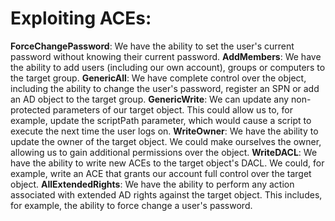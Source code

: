 
# Exploiting ACEs:

**ForceChangePassword**: We have the ability to set the user's current password without knowing their current password.
**AddMembers**: We have the ability to add users (including our own account), groups or computers to the target group.
**GenericAll**: We have complete control over the object, including the ability to change the user's password, register an SPN or add an AD object to the target group.
**GenericWrite**: We can update any non-protected parameters of our target object. This could allow us to, for example, update the scriptPath parameter, which would cause a script to execute the next time the user logs on.
**WriteOwner**: We have the ability to update the owner of the target object. We could make ourselves the owner, allowing us to gain additional permissions over the object.
**WriteDACL**: We have the ability to write new ACEs to the target object's DACL. We could, for example, write an ACE that grants our account full control over the target object.
**AllExtendedRights**: We have the ability to perform any action associated with extended AD rights against the target object. This includes, for example, the ability to force change a user's password.
